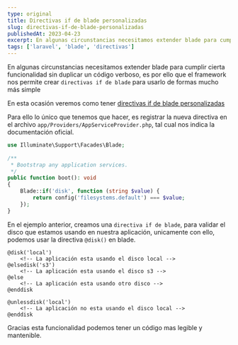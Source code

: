 ```yaml
---
type: original
title: Directivas if de blade personalizadas
slug: directivas-if-de-blade-personalizadas
publishedAt: 2023-04-23
excerpt: En algunas circunstancias necesitamos extender blade para cumplir cierta funcionalidad sin duplicar un código verboso, es por ello que el framework nos permite crear directivas if de blade para usarlo de formas mucho más simple
tags: ['laravel', 'blade', 'directivas']
---
```


En algunas circunstancias necesitamos extender blade para cumplir cierta funcionalidad sin duplicar un código verboso, es por ello que el framework nos permite crear `directivas if de blade` para usarlo de formas mucho más simple

En esta ocasión veremos como tener <a href="https://laravel.com/docs/10.x/blade#custom-if-statements" target="_blank" title="Documentación de laravel" rel="nofollow noopener">directivas if de blade personalizadas</a>

Para ello lo único que tenemos que hacer, es registrar la nueva directiva en el archivo `app/Providers/AppServiceProvider.php`, tal cual nos indica la documentación oficial.

```php title="AppServiceProvider.php"
use Illuminate\Support\Facades\Blade;
 
/**
 * Bootstrap any application services.
 */
public function boot(): void
{
    Blade::if('disk', function (string $value) {
        return config('filesystems.default') === $value;
    });
}
```

En el ejemplo anterior, creamos una `directiva if de blade`, para validar el disco que estamos usando en nuestra aplicación, unicamente con ello, podemos usar la directiva `@disk()` en blade.

```blade
@disk('local')
    <!-- La aplicación esta usando el disco local -->
@elsedisk('s3')
    <!-- La aplicación esta usando el disco s3 -->
@else
    <!-- La aplicación esta usando otro disco -->
@enddisk
 
@unlessdisk('local')
    <!-- La aplicación no esta usando el disco local -->
@enddisk
```

Gracias esta funcionalidad podemos tener un código mas legible y mantenible.